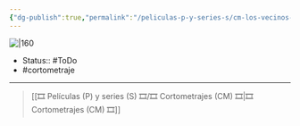 ```yaml
---
{"dg-publish":true,"permalink":"/peliculas-p-y-series-s/cm-los-vecinos-the-neighbours/"}
---
```



![|160](https://m.media-amazon.com/images/M/MV5BNGMyMTEyMzEtMDExZC00M2FhLThhY2MtY2I4NmZkMTZjN2M3XkEyXkFqcGdeQXVyNTE3MjQ5ODU@._V1_SX300.jpg)

- Status:: #ToDo 
- #cortometraje 

---

> [[🎞️ Películas (P) y series (S) 🎞️/🎞️ Cortometrajes (CM) 🎞️\|🎞️ Cortometrajes (CM) 🎞️]]